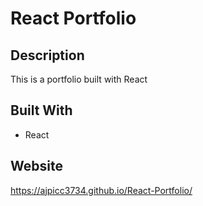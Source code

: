 # React Portfolio

## Description

This is a portfolio built with React

## Built With

- React

## Website

https://ajpicc3734.github.io/React-Portfolio/
